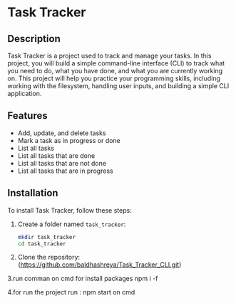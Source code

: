 # Task Tracker

## Description
Task Tracker is a project used to track and manage your tasks. In this project, you will build a simple command-line interface (CLI) to track what you need to do, what you have done, and what you are currently working on. This project will help you practice your programming skills, including working with the filesystem, handling user inputs, and building a simple CLI application.

## Features
- Add, update, and delete tasks
- Mark a task as in progress or done
- List all tasks
- List all tasks that are done
- List all tasks that are not done
- List all tasks that are in progress

## Installation
To install Task Tracker, follow these steps:

1. Create a folder named `task_tracker`:
   ```bash
   mkdir task_tracker
   cd task_tracker
2. Clone the repository:
   (https://github.com/baldhashreya/Task_Tracker_CLI.git)

3.run comman on cmd for install packages
  npm i -f
  
4.for run the project 
  run : npm start on cmd
